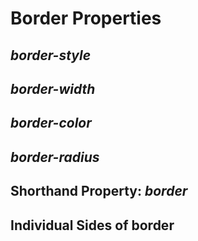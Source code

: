 # Border Properties
## _border-style_

## _border-width_

## _border-color_

## _border-radius_

## Shorthand Property: _border_

## Individual Sides of border
